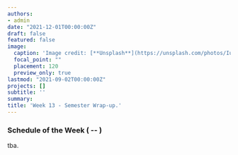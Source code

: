 ```yaml
---
authors:
- admin
date: "2021-12-01T00:00:00Z"
draft: false
featured: false
image:
  caption: 'Image credit: [**Unsplash**](https://unsplash.com/photos/IuLgi9PWETU)'
  focal_point: ""
  placement: 120
  preview_only: true
lastmod: "2021-09-02T00:00:00Z"
projects: []
subtitle: ''
summary: 
title: 'Week 13 - Semester Wrap-up.'
---
```


### Schedule of the Week ( -- )

tba.




